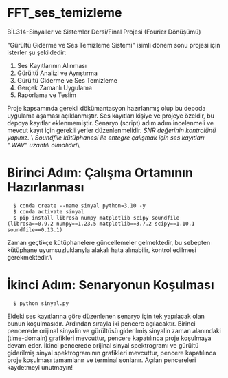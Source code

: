 # FFT_ses_temizleme
BİL314-Sinyaller ve Sistemler Dersi/Final Projesi (Fourier Dönüşümü)

"Gürültü Giderme ve Ses Temizleme Sistemi" isimli dönem sonu projesi için isterler şu şekildedir:

1. Ses Kayıtlarının Alınması
2. Gürültü Analizi ve Ayrıştırma
3. Gürültü Giderme ve Ses Temizleme
4. Gerçek Zamanlı Uygulama
5. Raporlama ve Teslim

Proje kapsamında gerekli dökümantasyon hazırlanmış olup bu depoda uygulama aşaması açıklanmıştır. Ses kayıtları kişiye ve projeye özeldir, bu depoya kayıtlar eklenmemiştir. Senaryo (script) adım adım incelenmeli ve mevcut kayıt için gerekli yerler düzenlenmelidir. _SNR değerinin kontrolünü yapınız._ \\
*Soundfile kütüphanesi ile entegre çalışmak için ses kayıtları ".WAV" uzantılı olmalıdır!*\\

# Birinci Adım: Çalışma Ortamının Hazırlanması
```
  $ conda create --name sinyal python=3.10 -y
  $ conda activate sinyal
  $ pip install librosa numpy matplotlib scipy soundfile (librosa==0.9.2 numpy==1.23.5 matplotlib==3.7.2 scipy==1.10.1 soundfile==0.13.1)
```

Zaman geçtikçe kütüphanelere güncellemeler gelmektedir, bu sebepten kütüphane uyumsuzluklarıyla alakalı hata alınabilir, kontrol edilmesi gerekmektedir.\\

# İkinci Adım: Senaryonun Koşulması

```
  $ python sinyal.py
```
Eldeki ses kayıtlarına göre düzenlenen senaryo için tek yapılacak olan bunun koşulmasıdır. Ardından sırayla iki pencere açılacaktır. Birinci pencerede orijinal sinyalin ve gürültüsü giderilmiş sinyalin zaman alanındaki (time-domain) grafikleri mevcuttur, pencere kapatılınca proje koşulmaya devam eder. İkinci pencerede orijinal sinyal spektrogramı ve gürültü giderilmiş sinyal spektrogramının grafikleri mevcuttur, pencere kapatılınca proje koşulması tamamlanır ve terminal sonlanır. Açılan pencereleri kaydetmeyi unutmayın!

